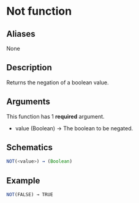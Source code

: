 # Not function

## Aliases

None

## Description

Returns the negation of a boolean value.

## Arguments

This function has 1 **required** argument.

- value (Boolean) → The boolean to be negated.

## Schematics

```js
NOT(<value>) → (Boolean)
```

## Example

```js
NOT(FALSE) → TRUE
```
